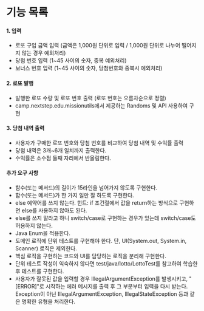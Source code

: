 # 기능 목록

#### 1. 입력

- 로또 구입 금액 입력 (금액은 1,000원 단위로 입력 / 1,000원 단위로 나누어 떨어지지 않는 경우 예외처리)
- 당첨 번호 입력 (1~45 사이의 숫자, 중복 예외처리)
- 보너스 번호 입력 (1~45 사이의 숫자, 당첨번호와 중복시 예외처리)

#### 2. 로또 발행

- 발행한 로또 수량 및 로또 번호 출력 (로또 번호는 오름차순으로 정렬)
- camp.nextstep.edu.missionutils에서 제공하는 Randoms 및 API 사용하여 구현


#### 3. 당첨 내역 출력

- 사용자가 구매한 로또 번호와 당첨 번호를 비교하여 당첨 내역 및 수익률 출력
- 당첨 내역은 3개~6개 일치까지 출력한다.
- 수익률은 소수점 둘째 자리에서 반올림한다.

#### 추가 요구 사항
- 함수(또는 메서드)의 길이가 15라인을 넘어가지 않도록 구현한다.
- 함수(또는 메서드)가 한 가지 일만 잘 하도록 구현한다.
- else 예약어를 쓰지 않는다.
  힌트: if 조건절에서 값을 return하는 방식으로 구현하면 else를 사용하지 않아도 된다.
- else를 쓰지 말라고 하니 switch/case로 구현하는 경우가 있는데 switch/case도 허용하지 않는다.
- Java Enum을 적용한다.
- 도메인 로직에 단위 테스트를 구현해야 한다. 단, UI(System.out, System.in, Scanner) 로직은 제외한다.
- 핵심 로직을 구현하는 코드와 UI를 담당하는 로직을 분리해 구현한다.
- 단위 테스트 작성이 익숙하지 않다면 test/java/lotto/LottoTest를 참고하여 학습한 후 테스트를 구현한다.
- 사용자가 잘못된 값을 입력할 경우 IllegalArgumentException를 발생시키고, "[ERROR]"로 시작하는 에러 메시지를 출력 후 그 부분부터 입력을 다시 받는다.
  Exception이 아닌 IllegalArgumentException, IllegalStateException 등과 같은 명확한 유형을 처리한다.

